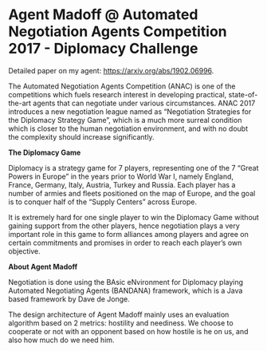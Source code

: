 # Agent Madoff @ Automated Negotiation Agents Competition 2017 - Diplomacy Challenge

Detailed paper on my agent: https://arxiv.org/abs/1902.06996.

The Automated Negotiation Agents Competition (ANAC) is one of the competitions which fuels research interest in developing practical, state-of-the-art agents that can negotiate under various circumstances. ANAC 2017 introduces a new negotiation league named as “Negotiation Strategies for the Diplomacy Strategy Game”, which is a much more surreal condition which is closer to the human negotiation environment, and with no doubt the complexity should increase significantly.

**The Diplomacy Game**

Diplomacy is a strategy game for 7 players, representing one of the 7 “Great Powers in Europe” in the years prior to World War I, namely England, France, Germany, Italy, Austria, Turkey and Russia. Each player has a number of armies and fleets positioned on the map of Europe, and the goal is to conquer half of the “Supply Centers” across Europe. 

It is extremely hard for one single player to win the Diplomacy Game without gaining support from the other players, hence negotiation plays a very important role in this game to form alliances among players and agree on certain commitments and promises in order to reach each player’s own objective.

**About Agent Madoff**

Negotiation is done using the BAsic eNvironment for Diplomacy playing Automated Negotiating Agents (BANDANA) framework, which is a Java based framework by Dave de Jonge. 

The design architecture of Agent Madoff mainly uses an evaluation algorithm based on 2 metrics: hostility and neediness. We choose to cooperate or not with an opponent based on how hostile is he on us, and also how much do we need him.
